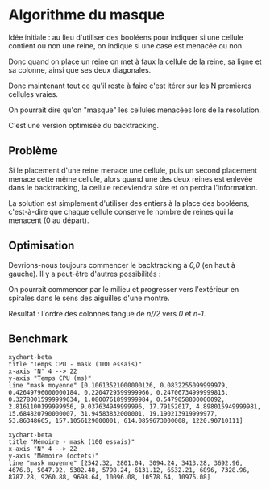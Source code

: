 # Algorithme du masque

Idée initiale&nbsp;: au lieu d'utiliser des booléens pour indiquer si une cellule contient ou non une reine, on indique si une case est menacée ou non.

Donc quand on place un reine on met à faux la cellule de la reine, sa ligne et sa colonne, ainsi que ses deux diagonales.

Donc maintenant tout ce qu'il reste à faire c'est itérer sur les N premières cellules vraies.

On pourrait dire qu'on "masque" les cellules menacées lors de la résolution.

C'est une version optimisée du backtracking.

## Problème

Si le placement d'une reine menace une cellule, puis un second placement menace cette même cellule, alors quand une des deux reines est enlevée dans le backtracking, la cellule redeviendra sûre et on perdra l'information.

La solution est simplement d'utiliser des entiers à la place des booléens, c'est-à-dire que chaque cellule conserve le nombre de reines qui la menacent (0 au départ).

## Optimisation

Devrions-nous toujours commencer le backtracking à *0,0* (en haut à gauche). Il y a peut-être d'autres possibilités :

On pourrait commencer par le milieu et progresser vers l'extérieur en spirales dans le sens des aiguilles d'une montre.

Résultat : l'ordre des colonnes tangue de *n//2* vers *0* et *n-1*.

## Benchmark

```mermaid
xychart-beta
title "Temps CPU - mask (100 essais)"
x-axis "N" 4 --> 22
y-axis "Temps CPU (ms)"
line "mask moyenne" [0.10613521000000126, 0.0832255099999979, 0.42649796000000184, 0.2204729599999966, 0.24706734999999813, 0.32780015999999634, 1.0800761899999984, 0.5479058800000092, 2.8161100199999956, 9.037634949999996, 17.79152017, 4.898015949999981, 15.684820790000007, 31.94583832000001, 19.190213919999977, 53.86348665, 157.1056129000001, 614.0859673000008, 1220.90710111]
```

```mermaid
xychart-beta
title "Mémoire - mask (100 essais)"
x-axis "N" 4 --> 22
y-axis "Mémoire (octets)"
line "mask moyenne" [2542.32, 2801.04, 3094.24, 3413.28, 3692.96, 4676.8, 5047.92, 5382.48, 5798.24, 6131.12, 6532.21, 6896, 7328.96, 8787.28, 9260.88, 9698.64, 10096.08, 10578.64, 10976.08]
```
